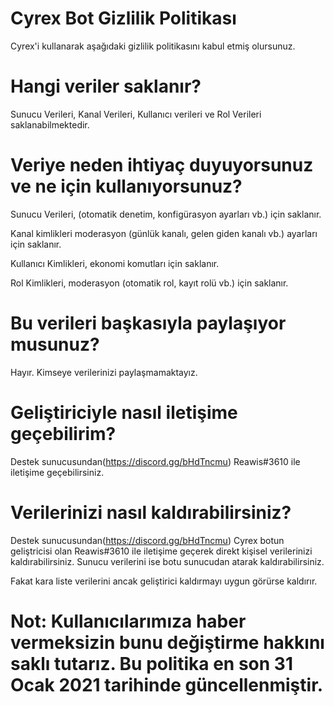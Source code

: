 # Cyrex Bot Gizlilik Politikası
Cyrex'i kullanarak aşağıdaki gizlilik politikasını kabul etmiş olursunuz.

# Hangi veriler saklanır?
Sunucu Verileri, Kanal Verileri, Kullanıcı verileri ve Rol Verileri saklanabilmektedir.

# Veriye neden ihtiyaç duyuyorsunuz ve ne için kullanıyorsunuz?
Sunucu Verileri, (otomatik denetim, konfigürasyon ayarları vb.) için saklanır.

Kanal kimlikleri moderasyon (günlük kanalı, gelen giden kanalı vb.) ayarları için saklanır.

Kullanıcı Kimlikleri, ekonomi komutları için saklanır.

Rol Kimlikleri, moderasyon (otomatik rol, kayıt rolü vb.) için saklanır.

# Bu verileri başkasıyla paylaşıyor musunuz?
Hayır. Kimseye verilerinizi paylaşmamaktayız.

# Geliştiriciyle nasıl iletişime geçebilirim?
Destek sunucusundan(https://discord.gg/bHdTncmu) Reawis#3610 ile iletişime geçebilirsiniz.

# Verilerinizi nasıl kaldırabilirsiniz?
Destek sunucusundan(https://discord.gg/bHdTncmu) Cyrex botun geliştricisi olan Reawis#3610 ile iletişime geçerek direkt kişisel verilerinizi kaldırabilirsiniz. Sunucu verilerini ise botu sunucudan atarak kaldırabilirsiniz.

Fakat kara liste verilerini ancak geliştirici kaldırmayı uygun görürse kaldırır.

# Not: Kullanıcılarımıza haber vermeksizin bunu değiştirme hakkını saklı tutarız. Bu politika en son 31 Ocak 2021 tarihinde güncellenmiştir.
